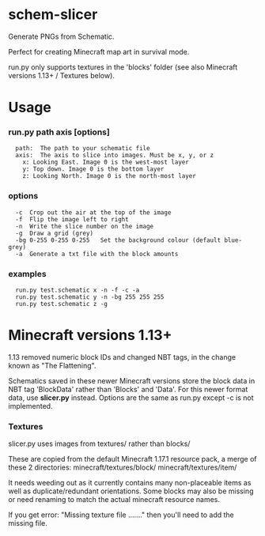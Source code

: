 # schem-slicer
Generate PNGs from Schematic.

Perfect for creating Minecraft map art in survival mode.

run.py only supports textures in the 'blocks' folder (see also Minecraft versions 1.13+ / Textures below).

# Usage
### run.py path axis [options]
```
  path:  The path to your schematic file 
  axis:  The axis to slice into images. Must be x, y, or z 
    x: Looking East. Image 0 is the west-most layer 
    y: Top down. Image 0 is the bottom layer 
    z: Looking North. Image 0 is the north-most layer 
```
### options
```
  -c  Crop out the air at the top of the image
  -f  Flip the image left to right
  -n  Write the slice number on the image
  -g  Draw a grid (grey)
  -bg 0-255 0-255 0-255   Set the background colour (default blue-grey)
  -a  Generate a txt file with the block amounts
```
### examples
```
  run.py test.schematic x -n -f -c -a
  run.py test.schematic y -n -bg 255 255 255 
  run.py test.schematic z -g 
```

# Minecraft versions 1.13+

1.13 removed numeric block IDs and changed NBT tags, in the change known as "The Flattening".

Schematics saved in these newer Minecraft versions store the block data in NBT tag 'BlockData' rather than 'Blocks' and 'Data'.
For this newer format data, use **slicer.py** instead.  Options are the same as run.py except -c is not implemented.

### Textures

slicer.py uses images from textures/ rather than blocks/

These are copied from the default Minecraft 1.17.1 resource pack, a merge of these 2 directories: minecraft/textures/block/ minecraft/textures/item/

It needs weeding out as it currently contains many non-placeable items as well as duplicate/redundant orientations. Some blocks may also be missing or need renaming to match the actual minecraft resource names.

If you get error: "Missing texture file ......." then you'll need to add the missing file.